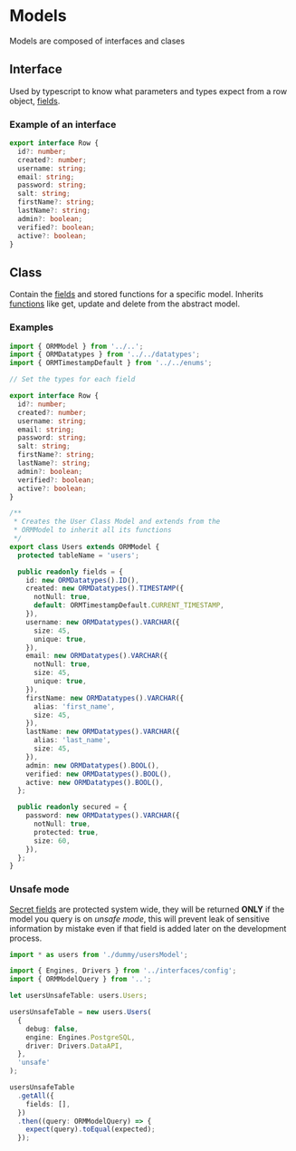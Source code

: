 # Models

Models are composed of interfaces and clases

## Interface

Used by typescript to know what parameters and types expect from a row object, [fields](fields/index.md).

### Example of an interface

```typescript
export interface Row {
  id?: number;
  created?: number;
  username: string;
  email: string;
  password: string;
  salt: string;
  firstName?: string;
  lastName?: string;
  admin?: boolean;
  verified?: boolean;
  active?: boolean;
}
```

## Class

Contain the [fields](https://github.com/unicoderns/orm/blob/master/docs/fields/index.md) and stored functions for a specific model.
Inherits [functions](https://github.com/unicoderns/orm/blob/master/docs/functions.md) like get, update and delete from the abstract model.

### Examples

```typescript
import { ORMModel } from '../..';
import { ORMDatatypes } from '../../datatypes';
import { ORMTimestampDefault } from '../../enums';

// Set the types for each field

export interface Row {
  id?: number;
  created?: number;
  username: string;
  email: string;
  password: string;
  salt: string;
  firstName?: string;
  lastName?: string;
  admin?: boolean;
  verified?: boolean;
  active?: boolean;
}

/**
 * Creates the User Class Model and extends from the
 * ORMModel to inherit all its functions
 */
export class Users extends ORMModel {
  protected tableName = 'users';

  public readonly fields = {
    id: new ORMDatatypes().ID(),
    created: new ORMDatatypes().TIMESTAMP({
      notNull: true,
      default: ORMTimestampDefault.CURRENT_TIMESTAMP,
    }),
    username: new ORMDatatypes().VARCHAR({
      size: 45,
      unique: true,
    }),
    email: new ORMDatatypes().VARCHAR({
      notNull: true,
      size: 45,
      unique: true,
    }),
    firstName: new ORMDatatypes().VARCHAR({
      alias: 'first_name',
      size: 45,
    }),
    lastName: new ORMDatatypes().VARCHAR({
      alias: 'last_name',
      size: 45,
    }),
    admin: new ORMDatatypes().BOOL(),
    verified: new ORMDatatypes().BOOL(),
    active: new ORMDatatypes().BOOL(),
  };

  public readonly secured = {
    password: new ORMDatatypes().VARCHAR({
      notNull: true,
      protected: true,
      size: 60,
    }),
  };
}
```

### Unsafe mode

[Secret fields](https://github.com/unicoderns/orm/blob/master/docs/fields/index.md#Secret) are protected system wide, they will be returned **ONLY** if the model you query is on _unsafe mode_, this will prevent leak of sensitive information by mistake even if that field is added later on the development process.

```typescript
import * as users from './dummy/usersModel';

import { Engines, Drivers } from '../interfaces/config';
import { ORMModelQuery } from '..';

let usersUnsafeTable: users.Users;

usersUnsafeTable = new users.Users(
  {
    debug: false,
    engine: Engines.PostgreSQL,
    driver: Drivers.DataAPI,
  },
  'unsafe'
);

usersUnsafeTable
  .getAll({
    fields: [],
  })
  .then((query: ORMModelQuery) => {
    expect(query).toEqual(expected);
  });
```
